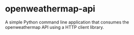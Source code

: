 # openweathermap-api
A simple Python command line application that consumes the openweathermap API using a HTTP client library.
